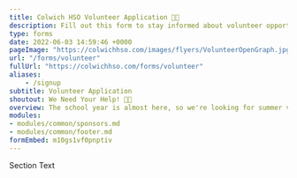 ```yaml
---
title: Colwich HSO Volunteer Application 🤚🏽
description: Fill out this form to stay informed about volunteer opportunities.
type: forms
date: 2022-06-03 14:59:46 +0000
pageImage: "https://colwichhso.com/images/flyers/VolunteerOpenGraph.jpg"
url: "/forms/volunteer"
fullUrl: "https://colwichhso.com/forms/volunteer"
aliases:
    - /signup
subtitle: Volunteer Application
shoutout: We Need Your Help! 🤚🏽
overview: The school year is almost here, so we're looking for summer volunteers to kick things off. Please look at the time slots below.
modules:
- modules/common/sponsors.md
- modules/common/footer.md
formEmbed: m10gs1vf0pnptiv
---
```

Section Text
